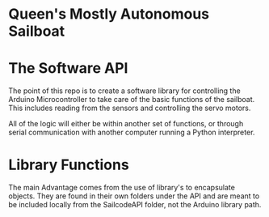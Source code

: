 Queen's Mostly Autonomous Sailboat
==================================

# The Software API

The point of this repo is to create a software library for controlling the Arduino
Microcontroller to take care of the basic functions of the sailboat. This includes
reading from the sensors and controlling the servo motors.

All of the logic will either be within another set of functions, or through serial
communication with another computer running a Python interpreter.

# Library Functions

The main Advantage comes from the use of library's to encapsulate objects. They 
are found in their own folders under the API and are meant to be included locally 
from the SailcodeAPI folder, not the Arduino library path.

